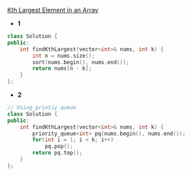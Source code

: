 [Kth Largest Element in an Array](https://leetcode.com/problems/kth-largest-element-in-an-array/)

* **1**
```cpp
class Solution {
public:
    int findKthLargest(vector<int>& nums, int k) {
        int n = nums.size();
        sort(nums.begin(), nums.end());
        return nums[n - k];
    }
};
```

* **2**
```cpp
// Using priotiy queue
class Solution {
public:
    int findKthLargest(vector<int>& nums, int k) {
        priority_queue<int> pq(nums.begin(), nums.end());
        for(int i = 1; i < k; i++)
            pq.pop();
        return pq.top();
    }
};
```
